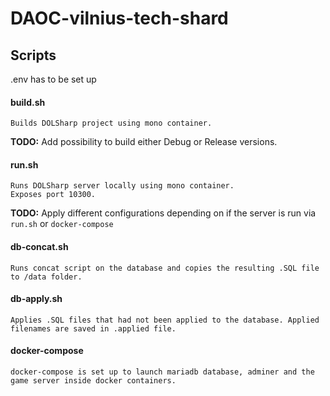 # DAOC-vilnius-tech-shard

## Scripts

.env has to be set up 

#### build.sh
```
Builds DOLSharp project using mono container.
```
**TODO:** Add possibility to build either Debug or Release versions.

#### run.sh
```
Runs DOLSharp server locally using mono container.
Exposes port 10300.
```
**TODO:** Apply different configurations depending on if the server is run via `run.sh` or `docker-compose`

#### db-concat.sh
```
Runs concat script on the database and copies the resulting .SQL file to /data folder.
```

#### db-apply.sh
```
Applies .SQL files that had not been applied to the database. Applied filenames are saved in .applied file.
```


#### docker-compose
```
docker-compose is set up to launch mariadb database, adminer and the game server inside docker containers.
```
